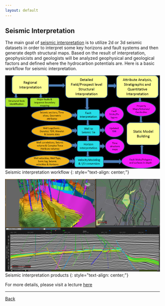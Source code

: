 ```yaml
---
layout: default
---
```


## Seismic Interpretation

The main goal of [seismic interpretation](https://petrowiki.org/Seismic_interpretation) is to utilize 2d or 3d seismic datasets in order to interpret some key horizons and fault systems and then generate depth structural maps. 
Based on the result of interpretation, geophysicists and geologists will be analyzed geophysical and geological factors and defined where the hydrocarbon potentials are. Here is a basic workflow for seismic interpretation.

![workflow](../assets/img/workflow.jpg)
Seismic interpretation workflow
{: style="text-align: center;"}

![seismicsection](../assets/img/Seismicsection.png)
Seismic interpretation products
{: style="text-align: center;"}


For more details, please visit a lecture [here](https://slideplayer.com/slide/703696/)
* * *
[Back](./upstream.html)
